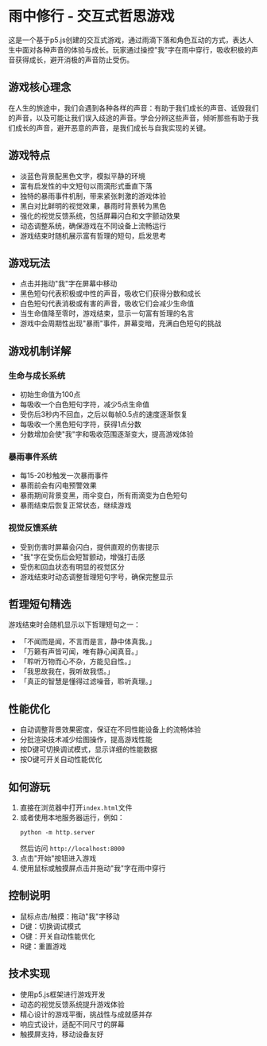 # 雨中修行 - 交互式哲思游戏

这是一个基于p5.js创建的交互式游戏，通过雨滴下落和角色互动的方式，表达人生中面对各种声音的体验与成长。玩家通过操控"我"字在雨中穿行，吸收积极的声音获得成长，避开消极的声音防止受伤。

## 游戏核心理念

在人生的旅途中，我们会遇到各种各样的声音：有助于我们成长的声音、诋毁我们的声音，以及可能让我们误入歧途的声音。学会分辨这些声音，倾听那些有助于我们成长的声音，避开恶意的声音，是我们成长与自我实现的关键。

## 游戏特点

- 淡蓝色背景配黑色文字，模拟平静的环境
- 富有启发性的中文短句以雨滴形式垂直下落
- 独特的暴雨事件机制，带来紧张刺激的游戏体验
- 黑白对比鲜明的视觉效果，暴雨时背景转为黑色
- 强化的视觉反馈系统，包括屏幕闪白和文字颤动效果
- 动态调整系统，确保游戏在不同设备上流畅运行
- 游戏结束时随机展示富有哲理的短句，启发思考

## 游戏玩法

- 点击并拖动"我"字在屏幕中移动
- 黑色短句代表积极或中性的声音，吸收它们获得分数和成长
- 白色短句代表消极或有害的声音，吸收它们会减少生命值
- 当生命值降至零时，游戏结束，显示一句富有哲理的名言
- 游戏中会周期性出现"暴雨"事件，屏幕变暗，充满白色短句的挑战

## 游戏机制详解

### 生命与成长系统
- 初始生命值为100点
- 每吸收一个白色短句字符，减少5点生命值
- 受伤后3秒内不回血，之后以每帧0.5点的速度逐渐恢复
- 每吸收一个黑色短句字符，获得1点分数
- 分数增加会使"我"字和吸收范围逐渐变大，提高游戏体验

### 暴雨事件系统
- 每15-20秒触发一次暴雨事件
- 暴雨前会有闪电预警效果
- 暴雨期间背景变黑，雨伞变白，所有雨滴变为白色短句
- 暴雨结束后恢复正常状态，继续游戏

### 视觉反馈系统
- 受到伤害时屏幕会闪白，提供直观的伤害提示
- "我"字在受伤后会短暂颤动，增强打击感
- 受伤和回血状态有明显的视觉区分
- 游戏结束时动态调整哲理短句字号，确保完整显示

## 哲理短句精选

游戏结束时会随机显示以下哲理短句之一：
- 「不闻而是闻，不言而是言，静中体真我。」
- 「万籁有声皆可闻，唯有静心闻真音。」
- 「聆听万物而心不杂，方能见自性。」
- 「我思故我在，我听故我悟。」
- 「真正的智慧是懂得过滤噪音，聆听真理。」

## 性能优化

- 自动调整背景效果密度，保证在不同性能设备上的流畅体验
- 分批渲染技术减少绘图操作，提高游戏性能
- 按D键可切换调试模式，显示详细的性能数据
- 按O键可开关自动性能优化

## 如何游玩

1. 直接在浏览器中打开`index.html`文件
2. 或者使用本地服务器运行，例如：
   ```
   python -m http.server
   ```
   然后访问 `http://localhost:8000`
3. 点击"开始"按钮进入游戏
4. 使用鼠标或触摸屏点击并拖动"我"字在雨中穿行

## 控制说明

- 鼠标点击/触摸：拖动"我"字移动
- D键：切换调试模式
- O键：开关自动性能优化
- R键：重置游戏

## 技术实现

- 使用p5.js框架进行游戏开发
- 动态的视觉反馈系统提升游戏体验
- 精心设计的游戏平衡，挑战性与成就感并存
- 响应式设计，适配不同尺寸的屏幕
- 触摸屏支持，移动设备友好 